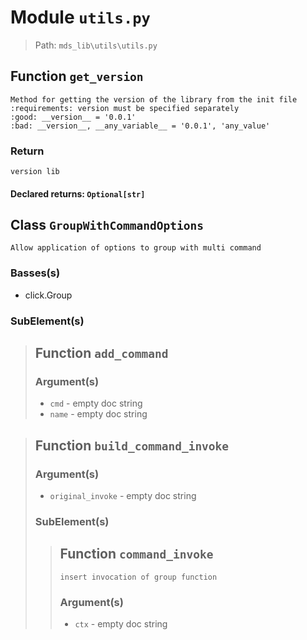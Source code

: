# Module `utils.py`
> Path: `mds_lib\utils\utils.py`
## Function  `get_version`
```text
Method for getting the version of the library from the init file
:requirements: version must be specified separately
:good: __version__ = '0.0.1'
:bad: __version__, __any_variable__ = '0.0.1', 'any_value'
```
        
### Return
```text
version lib
```
                    
#### Declared returns: `Optional[str]`
## Class `GroupWithCommandOptions`
```text
Allow application of options to group with multi command
```

### Basses(s)
+ click.Group
### SubElement(s)
 > ## Function  `add_command`
 > ### Argument(s)
 > + `cmd` - empty doc string
 > + `name` - empty doc string
 > ## Function  `build_command_invoke`
 > ### Argument(s)
 > + `original_invoke` - empty doc string
 > ### SubElement(s)
 > > ## Function  `command_invoke`
 > > ```text
 > > insert invocation of group function
 > > ```
 > >
 > > ### Argument(s)
 > > + `ctx` - empty doc string